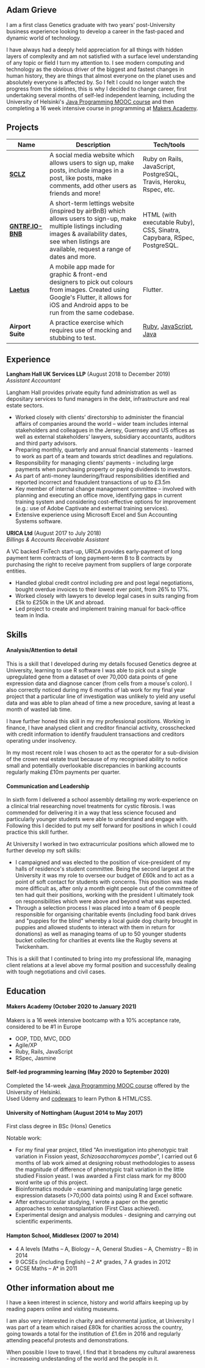 ## Adam Grieve

I am a first class Genetics graduate with two years’ post-University business experience looking to develop a career in the fast-paced and dynamic world of technology. 

I have always had a deeply held appreciation for all things with hidden layers of complexity and am not satisfied with a surface level understanding of any topic or field I turn my attention to. I see modern computing and technology as the obvious driver of the biggest and fastest changes in human history, they are things that almost everyone on the planet uses and absolutely everyone is affected by. So I felt I could no longer watch the progress from the sidelines, this is why I decided to change career, first undertaking several months of self-led independent learning, including the University of Helsinki's [Java Programming MOOC course](https://java-programming.mooc.fi/) and then completing a 16 week intensive course in programming at [Makers Academy](https://makers.tech/about-us/).

## Projects

| Name                         | Description       | Tech/tools        |
| ---------------------------- | ----------------- | ----------------- |
| **[SCLZ](https://github.com/alexleesonmill/acebook-SCLZ)** | A social media website which allows users to sign up, make posts, include images in a post, like posts, make comments, add other users as friends and more! | Ruby on Rails, JavaScript, PostgreSQL, Travis, Heroku, Rspec, etc. |
| **[GNTRF.IO-BNB](https://github.com/MykeNuLeng/GNTRF.IO-BNB)** | A short-term lettings website (inspired by airBnB) which allows users to sign-up, make multiple listings including images & availability dates, see when listings are available, request a range of dates and more. | HTML (with executable Ruby), CSS, Sinatra, Capybara, RSpec, PostgreSQL. |
| **[Laetus](https://github.com/AdamusBG/laetus)** | A mobile app made for graphic & front-end designers to pick out colours from images. Created using Google's Flutter, it allows for iOS and Android apps to be run from the same codebase. | Flutter. |
| **Airport Suite** | A practice exercise which requires use of mocking and stubbing to test. | [Ruby](https://github.com/AdamusBG/airport_challenge), [JavaScript](https://github.com/AdamusBG/airport_challenge-js), [Java](https://github.com/AdamusBG/airport_challenge-java)

## Experience

**Langham Hall UK Services LLP** (August 2018 to December 2019)  
_Assistant Accountant_

Langham Hall provides private equity fund administration as well as depositary services to fund managers in the debt, infrastructure and real estate sectors.

- Worked closely with clients’ directorship to administer the financial affairs of companies around the world – wider team includes internal stakeholders and colleagues in the Jersey, Guernsey and US offices as well as external stakeholders’  lawyers, subsidiary accountants, auditors and third party advisors.
- Preparing monthly, quarterly and annual financial statements - learned to work as part of a team and towards strict deadlines and regulations.
-	Responsibility for managing clients’ payments - including large payments when purchasing property or paying dividends to investors.
- As part of anti-money laundering/fraud responsibilities identified and reported incorrect and fraudulent transactions of up to £3.5m
- Key	member of internal change management committee – involved with planning and executing an office move, identifying gaps in current training system and considering cost-effective options for improvement (e.g.: use of Adobe Captivate and external training services).
- Extensive experience using Microsoft Excel and Sun Accounting Systems software.


**URICA Ltd** (August 2017 to July 2018)  
_Billings & Accounts Receivable Assistant_

A VC backed FinTech start-up, URICA provides early-payment of long payment term contracts of long payment-term B to B contracts by purchasing the right to receive payment from suppliers of large corporate entities.  

- Handled global credit control including pre and post legal negotiations, bought overdue invoices to their lowest ever point, from 26% to 17%.
-	Worked closely with lawyers to develop legal cases in suits ranging from £5k to £250k in the UK and abroad.
-	Led project to create and implement training manual for back-office team in India.


## Skills

#### Analysis/Attention to detail

This is a skill that I developed during my details focused Genetics degree at University, learning to use R software I was able to pick out a single upregulated gene from a dataset of over 70,000 data points of gene expression data and diagnose cancer (from cells from a mouse's colon). I also correctly noticed during my 6 months of lab work for my final year project that a particular line of investigation was unlikely to yield any useful data and was able to plan ahead of time a new procedure, saving at least a month of wasted lab time.

I have further honed this skill in my my professional positions. Working in finance, I have analysed client and creditor financial activity, crosschecked with credit information to identify fraudulent transactions and creditors operating under insolvency.

In my most recent role I was chosen to act as the operator for a sub-division of the crown real estate trust because of my recognised ability to notice small and potentially overlookable discrepancies in banking accounts regularly making £10m payments per quarter.

#### Communication and Leadership

In sixth form I delivered a school assembly detailing my work-experience on a clinical trial researching novel treatments for cystic fibrosis. I was commended for delivering it in a way that less science focused and particularly younger students were able to understand and engage with. Following this I decided to put my self forward for positions in which I could practice this skill further.

<span style="font-weight:normal">At University I worked in two extracurricular positions which allowed me to further develop my soft skills:</span>
- I campaigned and was elected to the position of vice-president of my halls of residence's student committee. Being the second largest at the University it was my role to oversee our budget of £60k and to act as a point of soft contact for students with concerns. This position was made more difficult as, after only a month eight people out of the committee of ten had quit their positions, working with the president I ultimately took on responsibilities which were above and beyond what was expected.
- Through a selection process I was placed into a team of 6 people responsible for organising charitable events (including food bank drives and "puppies for the blind" whereby a local guide dog charity brought in puppies and allowed students to interact with them in return for donations) as well as managing teams of up to 50 younger students bucket collecting for charities at events like the Rugby sevens at Twickenham.

This is a skill that I continuted to bring into my professional life, managing client relations at a level above my formal position and successfully dealing with tough negotiations and civil cases.

## Education

#### Makers Academy (October 2020 to January 2021)

Makers is a 16 week intensive bootcamp with a 10% acceptance rate, considered to be \#1 in Europe
- OOP, TDD, MVC, DDD
- Agile/XP
- Ruby, Rails, JavaScript
- RSpec, Jasmine

#### Self-led programming learning (May 2020 to September 2020)

Completed the 14-week [Java Programming MOOC course](https://java-programming.mooc.fi/) offered by the University of Helsinki.  
Used Udemy and [codewars](https://www.codewars.com/users/AdamusBG) to learn Python & HTML/CSS. 

#### University of Nottingham (August 2014 to May 2017)

First class degree in BSc (Hons) Genetics

Notable work:
- For my final year project, titled "An investigation into phenotypic trait variation in Fission yeast, *Schizosaccharomyces pombe*", I carried out 6 months of lab work aimed at designing robust methodologies to assess the magnitude of difference of phenotypic trait variation in the little studied Fission yeast. I was awarded a First class mark for my 8000 word write up of this project.
- Bioinformatics module - examining and manipulating large genetic expression datasets (>70,000 data points) using R and Excel software.
- After extracurricular studying, I wrote a paper on the genetic approaches to xenotransplantation (First Class achieved).
- Experimental design and analysis modules - designing and carrying out scientific experiments.

#### Hampton School, Middlesex (2007 to 2014)

- 4 A levels (Maths – A, Biology – A, General Studies – A, Chemistry – B) in 2014
- 9 GCSEs (including English) – 2 A* grades, 7 A grades in 2012
- GCSE Maths – A* in 2011

## Other information about me

I have a keen interest in science, history and world affairs keeping up by reading papers online and visiting museums.

I am also very interested in charity and enironmental justice, at University I was part of a team which raised £80k for charities across the country, going towards a total for the institution of £1.6m in 2016 and regularly attending peaceful protests and demonstrations.  

When possible I love to travel, I find that it broadens my cultural awareness - increaseing undestanding of the world and the people in it.
